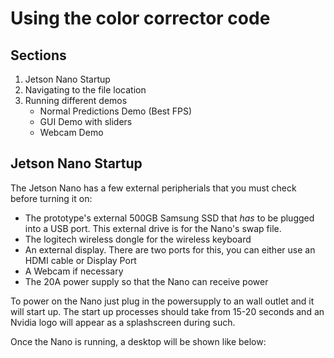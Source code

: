 ﻿
# Using the color corrector code

## Sections

 1. Jetson Nano Startup
 2. Navigating to the file location
 3. Running different demos
	 * Normal Predictions Demo (Best FPS)
	 * GUI Demo with sliders
	 * Webcam Demo


## Jetson Nano Startup
The Jetson Nano has a few external peripherials that you must check before turning it on: 
+ The prototype's external 500GB Samsung SSD that *has* to be plugged into a USB port. This external drive is for the Nano's swap file.
+ The logitech wireless dongle for the wireless keyboard
+ An external display. There are two ports for this, you can either use an HDMI cable or Display Port
+ A Webcam if necessary
+  The 20A power supply so that the Nano can receive power

To power on the Nano just plug in the powersupply to an wall outlet and it will start up. The start up processes should take from 15-20 seconds and an Nvidia logo will appear as a splashscreen during such.

Once the Nano is running, a desktop will be shown like below:


